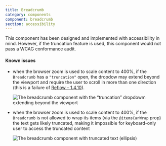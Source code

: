 ```yaml
---
title: Breadcrumb
category: components
component: breadcrumb
section: accessibility
---
```


This component has been designed and implemented with accessibility in mind. However, if the truncation feature is used, this component would not pass a WCAG conformance audit.

#### Known issues

*   when the browser zoom is used to scale content to 400%, if the `Breadcrumb` has a `"truncation"` open, the dropdow may extend beyond the viewport and require the user to scroll in more than one direction (this is a failure of [Reflow – 1.4.10](https://www.w3.org/WAI/WCAG21/Understanding/reflow.html)).
    
    ![The breadcrumb component with the “truncation” dropdowm extending beyond the viewport](/assets/images/breadcrumb-known-issue-truncation-outside-viewport.png)
*   when the browser zoom is used to scale content to 400%, if the `Breadcrumb` is not allowed to wrap its items (via the `@itemsCanWrap` prop) the text gets likely truncated, making it impossible for keyboard-only user to access the truncated content
    
    ![The breadcrumb component with truncated text (ellipsis)](/assets/images/breadcrumb-known-issue-truncated-text.png)